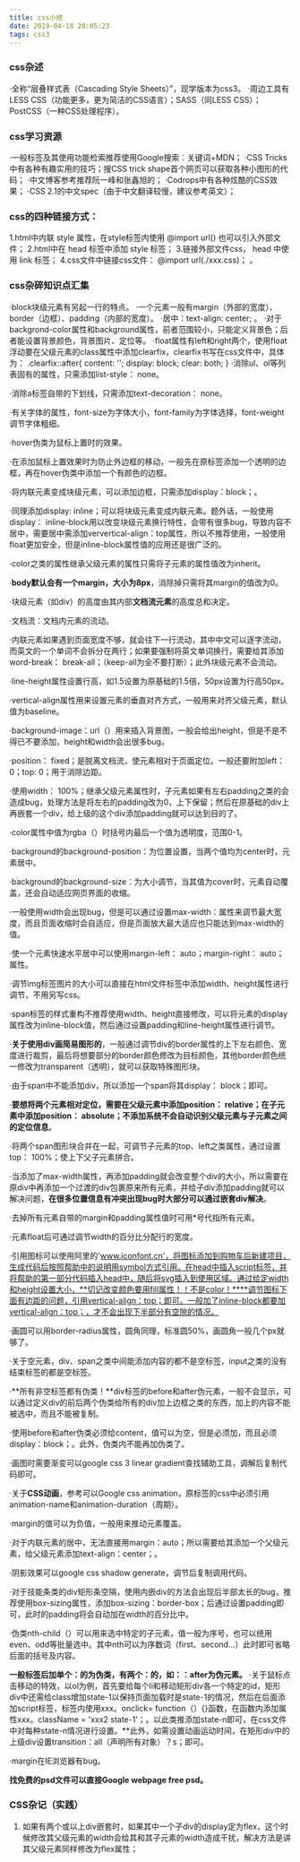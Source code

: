 ```yaml
---
title: css小结
date: 2019-04-18 20:05:23
tags: css3
---
```

### css杂述
·全称“层叠样式表（Cascading Style Sheets）”，现学版本为css3。
·周边工具有LESS CSS（功能更多，更为简洁的CSS语言）；SASS（同LESS CSS）；PostCSS（一种CSS处理程序）。

### css学习资源
·一般标签及其使用功能检索推荐使用Google搜索：关键词+MDN；
·CSS Tricks中有各种有趣实用的技巧；搜CSS trick shape首个网页可以获取各种小图形的代码；
·中文博客参考推荐阮一峰和张鑫旭的；
·Codrops中有各种炫酷的CSS效果；
·CSS 2.1的中文spec（由于中文翻译较慢，建议参考英文）；

### css的四种链接方式：
1.html中内联 style 属性，在style标签内使用 @import url() 也可以引入外部文件；
2.html中在 head 标签中添加 style 标签；
3.链接外部文件css， head 中使用 link 标签；
4.css文件中链接css文件： @import url(./xxx.css)； 。

### css杂碎知识点汇集
·block块级元素有另起一行的特点。
·一个元素一般有margin（外部的宽度）、border（边框）、padding（内部的宽度）。
·居中：text-align: center; 。
·对于backgrond-color属性和background属性，前者范围较小，只能定义背景色；后者能设置背景颜色，背景图片、定位等。
·float属性有left和right两个，使用float浮动要在父级元素的class属性中添加clearfix，clearfix书写在css文件中，具体为：
.clearfix::after{
    content: '';
    display: block;
    clear: both;
}
·消除ul、ol等列表固有的属性，只需添加list-style： none。

·消除a标签自带的下划线，只需添加text-decoration： none。

·有关字体的属性，font-size为字体大小，font-family为字体选择，font-weight调节字体粗细。

·hover伪类为鼠标上置时的效果。

·在添加鼠标上置效果时为防止外边框的移动，一般先在原标签添加一个透明的边框，再在hover伪类中添加一个有颜色的边框。

·将内联元素变成块级元素，可以添加边框，只需添加display：block；。

·同理添加display: inline；可以将块级元素变成内联元素。题外话，一般使用display： inline-block用以改变块级元素换行特性，会带有很多bug，导致内容不居中，需要居中需添加ververtical-align：top属性，所以不推荐使用，一般使用float更加安全，但是inline-block属性值的应用还是很广泛的。

·color之类的属性继承父级元素的属性只需将子元素的属性值改为inherit。

·**body默认会有一个margin，大小为8px**，消除掉只需将其margin的值改为0。

·块级元素（如div）的高度由其内部**文档流元素**的高度总和决定。

·文档流：文档内元素的流动。

·内联元素如果遇到页面宽度不够，就会往下一行流动，其中中文可以逐字流动，而英文的一个单词不会拆分在两行；如果要强制将英文单词换行，需要给其添加word-break： break-all；（keep-all为全不要打断）；此外块级元素不会流动。

·line-height属性设置行高，如1.5设置为原基础的1.5倍，50px设置为行高50px。

·vertical-align属性用来设置元素的垂直对齐方式，一般用来对齐父级元素，默认值为baseline。

·background-image：url（）用来插入背景图，一般会给出height，但是不是不得已不要添加，height和width会出很多bug。

·position： fixed；是脱离文档流，使元素相对于页面定位。一般还要附加left： 0；top: 0；用于消除边距。

·使用width： 100%；继承父级元素属性时，子元素如果有左右padding之类的会造成bug，处理方法是将左右的padding改为0，上下保留；然后在原基础的div上再嵌套一个div，给上级的这个div添加padding就可以达到目的了。

·color属性中值为rgba（）时括号内最后一个值为透明度，范围0-1。

·background的background-position：为位置设置，当两个值均为center时，元素居中。

·background的background-size：为大小调节，当其值为cover时，元素自动覆盖，还会自动适应网页界面的收缩。

·一般使用width会出现bug，但是可以通过设置max-width：属性来调节最大宽度，而且页面收缩时会自适应，但是页面放大最大适应也只能达到max-width的值。

·使一个元素快速水平居中可以使用margin-left： auto；margin-right： auto；属性。

·调节img标签图片的大小可以直接在html文件标签中添加width、height属性进行调节，不用另写css。

·span标签的样式重构不推荐使用width、height直接修改，可以将元素的display属性改为inline-block值，然后通过设置padding和line-height属性进行调节。

·**关于使用div画简易图形的**，一般通过调节div的border属性的上下左右颜色、宽度进行裁剪，最后将想要部分的border颜色修改为目标颜色，其他border颜色统一修改为transparent（透明），就可以获取特殊图形块。

·由于span中不能添加div，所以添加一个span将其display： block；即可。

·**要想将两个元素相对定位，需要在父级元素中添加position： relative；在子元素中添加position： absolute；不添加系统不会自动识别父级元素与子元素之间的定位信息**。

·将两个span图形块合并在一起，可调节子元素的top、left之类属性，通过设置top： 100%；使上下父子元素拼合。

·当添加了max-width属性，再添加padding就会改变整个div的大小，所以需要在原div中再添加一个过渡的div包裹原来所有元素，并给子div添加padding就可以解决问题，**在很多位置信息有冲突出现bug时大部分可以通过嵌套div解决**。

·去掉所有元素自带的margin和padding属性值时可用*号代指所有元素。

·元素float后可通过调节width的百分比分配行的宽度。

·引用图标可以使用阿里的'www.iconfont.cn'，将图标添加到购物车后新建项目，生成代码后按照帮助中的说明用symbol方式引用。在head中插入script标签，并将帮助的第一部分代码插入head中，随后将svg插入到使用区域。通过给定width和height设置大小，**切记改变颜色要用fill属性！！不是color！****调节图标下面有边距的问题，引用vertical-align：top；即可。一般加了inline-block都要加vertical-align：top；，才不会出现下半部分有空隙的情况。

·画圆可以用border-radius属性，圆角同理，标准圆50%，画圆角一般几个px就够了。

·关于空元素，div、span之类中间能添加内容的都不是空标签，input之类的没有结束标签的都是空标签。

·**所有非空标签都有伪类！**div标签的before和after伪元素，一般不会显示，可以通过定义div的前后两个伪类给所有的div加上边框之类的东西，加上的内容不能被选中，而且不能被复制。

·使用before和after伪类必须给content，值可以为空，但是必须加，而且必须display：block；。此外，伪类内不能再加伪类了。

·画图时需要渐变可以google css 3 linear gradient查找辅助工具，调解后复制代码即可。

·关于**CSS动画**，参考可以Google css animation，原标签的css中必须引用animation-name和animation-duration（周期）。

·margin的值可以为负值，一般用来推动元素覆盖。

·对于内联元素的居中，无法直接用margin：auto；所以需要给其添加一个父级元素，给父级元素添加text-align：center；。

·阴影效果可以google css shadow generate，调节后复制调用代码。

·对于技能条类的div矩形条空隔，使用内嵌div的方法会出现后半部太长的bug，推荐使用box-sizing属性，添加box-sizing：border-box；后通过设置padding即可，此时的padding将会自动加在width的百分比中。

·伪类nth-child（）可以用来选中特定的子元素，值一般为序号，也可以统用even、odd等批量选中。其中nth可以为序数词（first、second...）此时即可省略后面的括号及内容。

**一般标签后加单个：的为伪类，有两个：的，如：：after为伪元素。**
·关于鼠标点击移动的特效，以ol为例，首先要给每个li和移动矩形div各一个特定的id，矩形div中还需给class增加state-1以保持页面加载时是state-1的情况，然后在后面添加script标签，标签内使用xxx。onclick= function（）{}函数，在函数内添加属性xxx。className = 'xxx2 state-1'；。以此类推添加state-n即可，在css文件中对每种state-n情况进行设置。**此外，如需设置动画运动时间，在矩形div中的上级div设置transition：all（声明所有对象）？s；即可。

·margin在IE浏览器有bug。

**找免费的psd文件可以直接Google webpage free psd。**

### CSS杂记（实践）
1. 如果有两个或以上div嵌套时，如果其中一个子div的display定为flex，这个时候修改其父级元素的width会给其和其子元素的width造成干扰，解决方法是讲其父级元素同样修改为flex属性；
